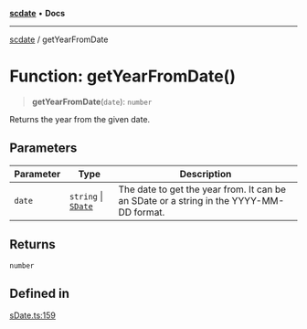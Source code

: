 [**scdate**](../README.md) • **Docs**

---

[scdate](../README.md) / getYearFromDate

# Function: getYearFromDate()

> **getYearFromDate**(`date`): `number`

Returns the year from the given date.

## Parameters

| Parameter | Type                                       | Description                                                                             |
| --------- | ------------------------------------------ | --------------------------------------------------------------------------------------- |
| `date`    | `string` \| [`SDate`](../classes/SDate.md) | The date to get the year from. It can be an SDate or a string in the YYYY-MM-DD format. |

## Returns

`number`

## Defined in

[sDate.ts:159](https://github.com/ericvera/scdate/blob/main/src/sDate.ts#L159)
